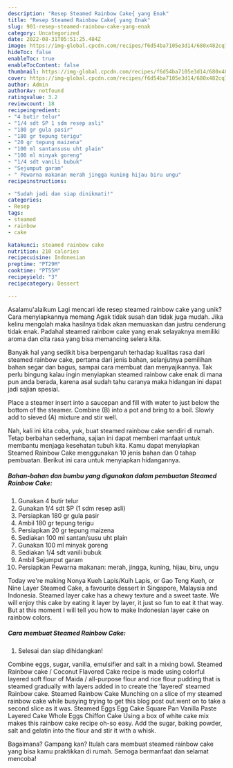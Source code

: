 ```yaml
---
description: "Resep Steamed Rainbow Cake{ yang Enak"
title: "Resep Steamed Rainbow Cake{ yang Enak"
slug: 901-resep-steamed-rainbow-cake-yang-enak
category: Uncategorized
date: 2022-08-31T05:51:25.484Z
image: https://img-global.cpcdn.com/recipes/f6d54ba7105e3d14/680x482cq70/steamed-rainbow-cake-foto-resep-utama.jpg
hideToc: false
enableToc: true
enableTocContent: false
thumbnail: https://img-global.cpcdn.com/recipes/f6d54ba7105e3d14/680x482cq70/steamed-rainbow-cake-foto-resep-utama.jpg
cover: https://img-global.cpcdn.com/recipes/f6d54ba7105e3d14/680x482cq70/steamed-rainbow-cake-foto-resep-utama.jpg
author: Admin
authorAv: notfound
ratingvalue: 3.2
reviewcount: 18
recipeingredient:
- "4 butir telur"
- "1/4 sdt SP 1 sdm resep asli"
- "180 gr gula pasir"
- "180 gr tepung terigu"
- "20 gr tepung maizena"
- "100 ml santansusu uht plain"
- "100 ml minyak goreng"
- "1/4 sdt vanili bubuk"
- "Sejumput garam"
- " Pewarna makanan merah jingga kuning hijau biru ungu"
recipeinstructions:

- "Sudah jadi dan siap dinikmati!"
categories:
- Resep
tags:
- steamed
- rainbow
- cake

katakunci: steamed rainbow cake 
nutrition: 210 calories
recipecuisine: Indonesian
preptime: "PT29M"
cooktime: "PT55M"
recipeyield: "3"
recipecategory: Dessert

---
```



Asalamu'alaikum Lagi mencari ide resep steamed rainbow cake yang unik? Cara menyiapkannya memang Agak tidak susah dan tidak juga mudah. Jika keliru mengolah maka hasilnya tidak akan memuaskan dan justru cenderung tidak enak. Padahal steamed rainbow cake yang enak selayaknya memiliki aroma dan cita rasa yang bisa memancing selera kita.


Banyak hal yang sedikit bisa berpengaruh terhadap kualitas rasa dari steamed rainbow cake, pertama dari jenis bahan, selanjutnya pemilihan bahan segar dan bagus, sampai cara membuat dan menyajikannya. Tak perlu bingung kalau ingin menyiapkan steamed rainbow cake enak di mana pun anda berada, karena asal sudah tahu caranya maka hidangan ini dapat jadi sajian spesial.

Place a steamer insert into a saucepan and fill with water to just below the bottom of the steamer. Combine (B) into a pot and bring to a boil. Slowly add to sieved (A) mixture and stir well.


Nah, kali ini kita coba, yuk, buat steamed rainbow cake sendiri di rumah. Tetap berbahan sederhana, sajian ini dapat memberi manfaat untuk membantu menjaga kesehatan tubuh kita. Kamu dapat menyiapkan Steamed Rainbow Cake menggunakan 10 jenis bahan dan 0 tahap pembuatan. Berikut ini cara untuk menyiapkan hidangannya.

<!--inarticleads1-->

##### Bahan-bahan dan bumbu yang digunakan dalam pembuatan Steamed Rainbow Cake:

1. Gunakan 4 butir telur
1. Gunakan 1/4 sdt SP (1 sdm resep asli)
1. Persiapkan 180 gr gula pasir
1. Ambil 180 gr tepung terigu
1. Persiapkan 20 gr tepung maizena
1. Sediakan 100 ml santan/susu uht plain
1. Gunakan 100 ml minyak goreng
1. Sediakan 1/4 sdt vanili bubuk
1. Ambil Sejumput garam
1. Persiapkan  Pewarna makanan: merah, jingga, kuning, hijau, biru, ungu


Today we&#39;re making Nonya Kueh Lapis/Kuih Lapis, or Gao Teng Kueh, or Nine Layer Steamed Cake, a favourite dessert in Singapore, Malaysia and Indonesia. Steamed layer cake has a chewy texture and a sweet taste. We will enjoy this cake by eating it layer by layer, it just so fun to eat it that way. But at this moment I will tell you how to make Indonesian layer cake on rainbow colors. 

<!--inarticleads2-->

##### Cara membuat Steamed Rainbow Cake:


1. Selesai dan siap dihidangkan!

Combine eggs, sugar, vanilla, emulsifier and salt in a mixing bowl. Steamed Rainbow cake / Coconut Flavored Cake recipe is made using colorful layered soft flour of Maida / all-purpose flour and rice flour pudding that is steamed gradually with layers added in to create the &#39;layered&#39; steamed Rainbow cake. Steamed Rainbow Cake Munching on a slice of my steamed rainbow cake while busying trying to get this blog post out.went on to take a second slice as it was. Steamed Eggs Egg Cake Square Pan Vanilla Paste Layered Cake Whole Eggs Chiffon Cake Using a box of white cake mix makes this rainbow cake recipe oh-so easy. Add the sugar, baking powder, salt and gelatin into the flour and stir it with a whisk. 

Bagaimana? Gampang kan? Itulah cara membuat steamed rainbow cake yang bisa kamu praktikkan di rumah. Semoga bermanfaat dan selamat mencoba!

